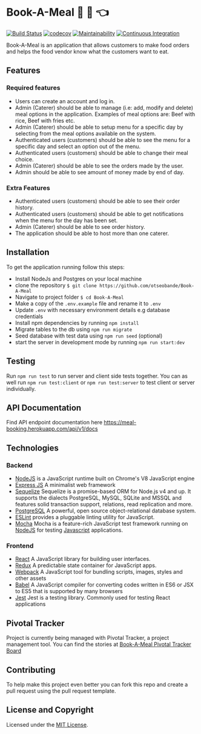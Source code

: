 # Book-A-Meal :rice: :fork_and_knife: :point_left:

[![Build Status](https://travis-ci.org/otseobande/Book-A-Meal.svg?branch=develop)](https://travis-ci.org/otseobande/Book-A-Meal) [![codecov](https://codecov.io/gh/otseobande/Book-A-Meal/branch/develop/graph/badge.svg)](https://codecov.io/gh/otseobande/Book-A-Meal) [![Maintainability](https://api.codeclimate.com/v1/badges/128c9747e0b49230e3f3/maintainability)](https://codeclimate.com/github/otseobande/Book-A-Meal/maintainability) [![Continuous Integration](https://camo.githubusercontent.com/23ee7a697b291798079e258bbc25434c4fac4f8b/68747470733a2f2f696d672e736869656c64732e696f2f62616467652f50726f7465637465645f62792d486f756e642d6138373364312e737667)](https://houndci.com)

Book-A-Meal is an application that allows customers to make food orders and helps the food
vendor know what the customers want to eat.

## Features

### Required features

* Users can create an account and log in.
* Admin (Caterer) should be able to manage (i.e: add, modify and delete) meal options in
  the application. Examples of meal options are: Beef with rice, Beef with fries etc.
* Admin (Caterer) should be able to setup menu for a specific day by selecting from the
  meal options available on the system.
* Authenticated users (customers) should be able to see the menu for a specific day and
  select an option out of the menu.
* Authenticated users (customers) should be able to change their meal choice.
* Admin (Caterer) should be able to see the orders made by the user.
* Admin should be able to see amount of money made by end of day.

### Extra Features

* Authenticated users (customers) should be able to see their order history.
* Authenticated users (customers) should be able to get notifications when the menu for
  the day has been set.
* Admin (Caterer) should be able to see order history.
* The application should be able to host more than one caterer.

## Installation

To get the application running follow this steps:

* Install NodeJs and Postgres on your local machine
* clone the repository `$ git clone https://github.com/otseobande/Book-A-Meal`
* Navigate to project folder `$ cd Book-A-Meal`
* Make a copy of the `.env.example` file and rename it to `.env`
* Update `.env` with necessary environment details e.g database credentials
* Install npm dependencies by running `npm install`
* Migrate tables to the db using `npm run migrate`
* Seed database with test data using `npm run seed` (optional)
* start the server in development mode by running `npm run start:dev`

## Testing

Run `npm run test` to run server and client side tests together. You can as well run `npm run test:client` or `npm run test:server` to test client or server individually.

## API Documentation

Find API endpoint documentation here https://meal-booking.herokuapp.com/api/v1/docs

## Technologies

### Backend

* [NodeJS](http://nodejs.org/en) is a JavaScript runtime built on Chrome's V8 JavaScript engine
* [Express JS](http://express.com) A minimalist web framework
* [Sequelize](http://docs.sequelizejs.com/) Sequelize is a promise-based ORM for Node.js v4 and up. It supports the dialects PostgreSQL, MySQL, SQLite and MSSQL and features solid transaction support, relations, read replication and more.
* [PostgreSQL](https://www.postgresql.org/) A powerful, open source object-relational database system.
* [ESLint](eslint.org) provides a pluggable linting utility for JavaScript.
* [Mocha](https://mochajs.org/) Mocha is a feature-rich JavaScript test framework running on [NodeJS](nodejs.org/en) for testing [Javascript](javascript.com) applications.

### Frontend

* [React](https://facebook.github.io/react/) A JavaScript library for building user interfaces.
* [Redux](http://redux.js.org/) A predictable state container for JavaScript apps.
* [Webpack](https://webpack.js.org/) A JavaScript tool for bundling scripts, images, styles and other assets
* [Babel](https://babeljs.io/) A JavaScript compiler for converting codes written in ES6 or JSX to ES5 that is supported by many browsers
* [Jest](https://jestjs.io/) Jest is a testing library. Commonly used for testing React applications

## Pivotal Tracker

Project is currently being managed with Pivotal Tracker, a project management tool. You can find the stories at [Book-A-Meal Pivotal Tracker Board](https://www.pivotaltracker.com/n/projects/2165646)

## Contributing

To help make this project even better you can fork this repo and create a pull request using the pull request template.

## License and Copyright

Licensed under the [MIT License](LICENSE).